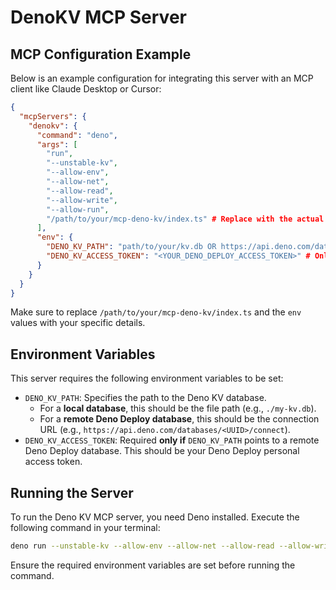 # DenoKV MCP Server

## MCP Configuration Example

Below is an example configuration for integrating this server with an MCP client like Claude Desktop or Cursor:

```json
{
  "mcpServers": {
    "denokv": {
      "command": "deno",
      "args": [
        "run",
        "--unstable-kv",
        "--allow-env",
        "--allow-net",
        "--allow-read",
        "--allow-write",
        "--allow-run",
        "/path/to/your/mcp-deno-kv/index.ts" # Replace with the actual path
      ],
      "env": {
        "DENO_KV_PATH": "path/to/your/kv.db OR https://api.deno.com/databases/<UUID>/connect",
        "DENO_KV_ACCESS_TOKEN": "<YOUR_DENO_DEPLOY_ACCESS_TOKEN>" # Only needed for remote DB
      }
    }
  }
}
```

Make sure to replace `/path/to/your/mcp-deno-kv/index.ts` and the `env` values with your specific details.

## Environment Variables

This server requires the following environment variables to be set:

- `DENO_KV_PATH`: Specifies the path to the Deno KV database.
  - For a **local database**, this should be the file path (e.g., `./my-kv.db`).
  - For a **remote Deno Deploy database**, this should be the connection URL (e.g., `https://api.deno.com/databases/<UUID>/connect`).
- `DENO_KV_ACCESS_TOKEN`: Required **only if** `DENO_KV_PATH` points to a remote Deno Deploy database. This should be your Deno Deploy personal access token.

## Running the Server

To run the Deno KV MCP server, you need Deno installed. Execute the following command in your terminal:

```bash
deno run --unstable-kv --allow-env --allow-net --allow-read --allow-write --allow-run index.ts
```

Ensure the required environment variables are set before running the command.
